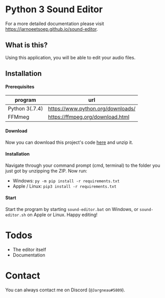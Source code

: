 # Python 3 Sound Editor
For a more detailed documentation please visit https://jarnoeetsoep.github.io/sound-editor.

## What is this?
Using this application, you will be able to edit your audio files.

## Installation

#### Prerequisites
program | url
------- | ---
Python 3(.7.4) | https://www.python.org/downloads/
FFMmeg | https://ffmpeg.org/download.html

#### Download
Now you can download this project's code [here](https://github.com/JarnoEetSoep/sound-editor/archive/master.zip) and unzip it.

#### Installation
Navigate through your command prompt (cmd, terminal) to the folder you just got by unzipping the ZIP. Now run:
* Windows: `py -m pip install -r requirements.txt`
* Apple / Linux: `pip3 install -r requirements.txt`

#### Start
Start the program by starting `sound-editor.bat` on Windows, or `sound-editor.sh` on Apple or Linux. Happy editing!

# Todos
* The editor itself
* Documentation

# Contact
You can always contact me on Discord (`@Jargneau#5809`).